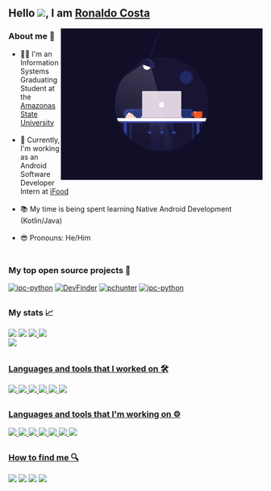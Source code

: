 ## Hello <img src="https://github.com/TheDudeThatCode/TheDudeThatCode/blob/master/Assets/Hi.gif" width="29px">, I am [Ronaldo Costa](https://www.linkedin.com/in/ronaldocoding/)

<img align="right" src="late-nigth-programmer.gif" width="400">

### About me 🤗
- 👨‍🎓 I'm an Information Systems Graduating Student at the [Amazonas State University](https://www2.uea.edu.br/)
<br></br>
- 💼 Currently, I'm working as an Android Software Developer Intern at [iFood](https://institucional.ifood.com.br/)
<br></br>
- 📚 My time is being spent learning Native Android Development (Kotlin/Java)
<br></br>
- 😎 Pronouns: He/Him
<br></br>

##

### My top open source projects 🚀
<p align="left">
    <a href="https://github.com/DenverCoder1/github-readme-streak-stats"><img width="330" src="https://denvercoder1-github-readme-stats.vercel.app/api/pin/?username=ronaldocoding&repo=ipc-python&theme=dracula&bg_color=272A36&title_color=F85D7F&icon_color=F8D866&hide_border=false&show_icons=true" alt="ipc-python"></a>
   <a href="https://github.com/DenverCoder1/github-readme-streak-stats"><img width="330" src="https://denvercoder1-github-readme-stats.vercel.app/api/pin/?username=ronaldocoding&repo=DevFinder&theme=dracula&bg_color=272A36&title_color=F85D7F&icon_color=F8D866&hide_border=false&show_icons=true" alt="DevFinder"></a>
   <a href="https://github.com/DenverCoder1/github-readme-streak-stats"><img width="330" src="https://denvercoder1-github-readme-stats.vercel.app/api/pin/?username=ronaldocoding&repo=pchunter&theme=dracula&bg_color=272A36&title_color=F85D7F&icon_color=F8D866&hide_border=false&show_icons=true" alt="pchunter"></a>
   <a href="https://github.com/DenverCoder1/github-readme-streak-stats"><img width="330" src="https://denvercoder1-github-readme-stats.vercel.app/api/pin/?username=ronaldocoding&repo=breakout-game&theme=dracula&bg_color=272A36&title_color=F85D7F&icon_color=F8D866&hide_border=false&show_icons=true" alt="ipc-python"></a>
</p>

##

### My stats 📈
<div>
   <img height="200em" src="https://github-readme-stats.vercel.app/api/wakatime?username=ronaldocoding&theme=dracula"/>
  <img height="200em" src="http://github-readme-streak-stats.herokuapp.com?user=ronaldocoding&theme=dracula"/>
  <a href="https://github.com/ronaldocoding">
  <img height="200em" src="https://github-readme-stats.vercel.app/api?username=ronaldocoding&show_icons=true&theme=dracula&include_all_commits=true&count_private=true"/>
  <img height="200em" src="https://github-readme-stats.vercel.app/api/top-langs/?username=ronaldocoding&layout=compact&langs_count=7&theme=dracula" />
</div>
   
<div>
  <img width="368" src="https://github-profile-trophy.vercel.app/?username=ronaldocoding&theme=dracula&column=3&row=2" />
</div>

 ##
 
 ### Languages and tools that I worked on 🛠
 <div style="display: inline_block">
    <img src="https://img.shields.io/badge/-HTML5-E34F26?style=for-the-badge&logo=html5&logoColor=white">
    <img src="https://img.shields.io/badge/CSS3-1572B6?style=for-the-badge&logo=css3&logoColor=white">
    <img src="https://img.shields.io/badge/JavaScript-F7DF1E?style=for-the-badge&logo=javascript&logoColor=black">
    <img src="https://img.shields.io/badge/Spring-6DB33F?style=for-the-badge&logo=spring&logoColor=white">
    <img src="https://img.shields.io/badge/firebase-ffca28?style=for-the-badge&logo=firebase&logoColor=black">
    <img src="https://img.shields.io/badge/MySQL-005C84?style=for-the-badge&logo=mysql&logoColor=white">
 </div>
  
  ##
  
  ### Languages and tools that I'm working on ⚙️
 <div style="display: inline_block">
  <img src="https://img.shields.io/badge/Android-3DDC84?style=for-the-badge&logo=android&logoColor=white">
  <img src="https://img.shields.io/badge/Kotlin-0095D5?&style=for-the-badge&logo=kotlin&logoColor=white">
  <img src="https://img.shields.io/badge/Java-ED8B00?style=for-the-badge&logo=java&logoColor=white">
  <img src="https://img.shields.io/badge/C-00599C?style=for-the-badge&logo=c&logoColor=white">
  <img src="https://img.shields.io/badge/Python-FFD43B?style=for-the-badge&logo=python&logoColor=blue">
  <img src="https://img.shields.io/badge/Git-F05032?style=for-the-badge&logo=git&logoColor=white">
  <img src="https://img.shields.io/badge/LaTeX-47A141?style=for-the-badge&logo=LaTeX&logoColor=white">
 </div>
  
  ##

### How to find me 🔍
<div> 
  <a href = "mailto:ronaldocosta.developer@gmail.com"><img src="https://img.shields.io/badge/-Gmail-%23333?style=for-the-badge&logo=gmail&logoColor=white" target="_blank"></a>
  <a href="https://www.linkedin.com/in/ronaldocoding" target="_blank"><img src="https://img.shields.io/badge/-LinkedIn-%230077B5?style=for-the-badge&logo=linkedin&logoColor=white" target="_blank"></a>
 <a href="https://instagram.com/ronaldocoding" target="_blank"><img src="https://img.shields.io/badge/-Instagram-%23E4405F?style=for-the-badge&logo=instagram&logoColor=white" target="_blank"></a>
 <a href="https://twitter.com/ronaldocoding" target="_blank"><img src="https://img.shields.io/badge/Twitter-1DA1F2?style=for-the-badge&logo=twitter&logoColor=white" target="_blank"></a>
</div>
